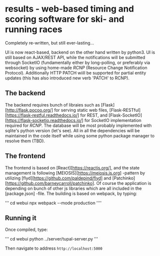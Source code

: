# results - web-based timing and scoring software for ski- and running races

Completely re-written, but still ever-lasting...

UI is now react-based, backend on the other hand written by python3. UI is still based on AJAX/REST API, while the notifications will be submitted through SocketIO (fundamentally either by long-polling, or preferably via websocket) by using home-made *RCNP* (Resource Change Notification Protocol). Additionally HTTP PATCH wiill be supported for partial entity updates (this has also introduced new verb 'PATCH' to RCNP).

## The backend

The backend requires bunch of libraies such as [Flask][http://flask.pocoo.org/] for serving static web files, [Flask-RESTful][https://flask-restful.readthedocs.io/] for REST, and [Flask-SocketIO][https://flask-socketio.readthedocs.io/] for SocketIO implementation required for *RCNP*. The database will be most probably implemented with sqlite's python version (let's see). All in all the dependencies will be maintained in the code itself while using some python package manager to resolve them (TBD).

## The frontend

The frontend is based on [React][https://reactjs.org/], and the state management is following [MEIOSIS][https://meiosis.js.org] -pattern by utilizing [flyd][https://github.com/paldepind/flyd] and [Patchinko][https://github.com/barneycarroll/patchinko]. Of course the application is depending on bunch of other js libraries which are all included in the [package.json] -file. The building is based on webpack, by typing:

'''
cd webui
npx webpack --mode production
''''

## Running it

Once compiled, type:

'''
cd webui
python ../server/tupal-server.py
'''

Then navigate to address `http://localhost:5000`


